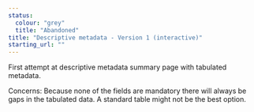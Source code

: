 ```yaml
---
status:
  colour: "grey"
  title: "Abandoned"
title: "Descriptive metadata - Version 1 (interactive)"
starting_url: ""
---
```


First attempt at descriptive metadata summary page with tabulated metadata.

Concerns: Because none of the fields are mandatory there will always be gaps in the tabulated data. A standard table might not be the best option.
